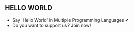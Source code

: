 ## HELLO WORLD

- Say 'Hello World' in Multiple Programming Languages ✔
- Do you want to support us? Join now!
